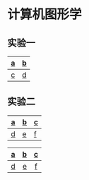 # 计算机图形学

## 实验一

|[a](./test1/a_r.html)|[b](./test1/b_r_t.html)|
| ----- | ----- |
|[c](./test1/c_r_t.html)|[d](./test1/d_r_t.html)|

## 实验二

|[a](./test2/test2.html)|[b](./test2/test2.html)|[c](./test2/test2.html)|
|-|-|-|
|[d](./test2/test2.html)|[e](./test2/test2.html)|[f](./test2/test2.html)|

|[a](./test2/test2.html)|[b](./test2/test2.html)|[c](./test2/test2.html)|
|-|-------:|:------:|
|[d](./test2/test2.html)|[e](./test2/test2.html)|[f](./test2/test2.html)|
